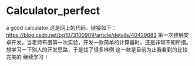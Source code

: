 # Calculator_perfect
a good calculator
这是网上的代码，链接如下：https://blog.csdn.net/bq1073100909/article/details/40429683
第一次接触安卓开发，当老师布置第一次实验，开发一款简单的计算器时，还是非常不知所措。
想学习一下别人的开发思路，于是找了很多样例
这一款是目前为止我看到的比较完美的
继续学习！
